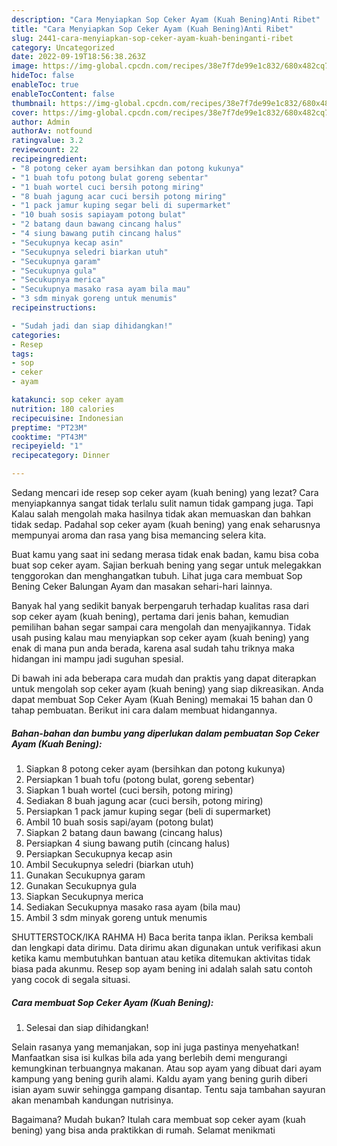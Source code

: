 ```yaml
---
description: "Cara Menyiapkan Sop Ceker Ayam (Kuah Bening)Anti Ribet"
title: "Cara Menyiapkan Sop Ceker Ayam (Kuah Bening)Anti Ribet"
slug: 2441-cara-menyiapkan-sop-ceker-ayam-kuah-beninganti-ribet
category: Uncategorized
date: 2022-09-19T18:56:38.263Z
image: https://img-global.cpcdn.com/recipes/38e7f7de99e1c832/680x482cq70/sop-ceker-ayam-kuah-bening-foto-resep-utama.jpg
hideToc: false
enableToc: true
enableTocContent: false
thumbnail: https://img-global.cpcdn.com/recipes/38e7f7de99e1c832/680x482cq70/sop-ceker-ayam-kuah-bening-foto-resep-utama.jpg
cover: https://img-global.cpcdn.com/recipes/38e7f7de99e1c832/680x482cq70/sop-ceker-ayam-kuah-bening-foto-resep-utama.jpg
author: Admin
authorAv: notfound
ratingvalue: 3.2
reviewcount: 22
recipeingredient:
- "8 potong ceker ayam bersihkan dan potong kukunya"
- "1 buah tofu potong bulat goreng sebentar"
- "1 buah wortel cuci bersih potong miring"
- "8 buah jagung acar cuci bersih potong miring"
- "1 pack jamur kuping segar beli di supermarket"
- "10 buah sosis sapiayam potong bulat"
- "2 batang daun bawang cincang halus"
- "4 siung bawang putih cincang halus"
- "Secukupnya kecap asin"
- "Secukupnya seledri biarkan utuh"
- "Secukupnya garam"
- "Secukupnya gula"
- "Secukupnya merica"
- "Secukupnya masako rasa ayam bila mau"
- "3 sdm minyak goreng untuk menumis"
recipeinstructions:

- "Sudah jadi dan siap dihidangkan!"
categories:
- Resep
tags:
- sop
- ceker
- ayam

katakunci: sop ceker ayam 
nutrition: 180 calories
recipecuisine: Indonesian
preptime: "PT23M"
cooktime: "PT43M"
recipeyield: "1"
recipecategory: Dinner

---
```



Sedang mencari ide resep sop ceker ayam (kuah bening) yang lezat? Cara menyiapkannya sangat tidak terlalu sulit namun tidak gampang juga. Tapi Kalau salah mengolah maka hasilnya tidak akan memuaskan dan bahkan tidak sedap. Padahal sop ceker ayam (kuah bening) yang enak seharusnya mempunyai aroma dan rasa yang bisa memancing selera kita.


Buat kamu yang saat ini sedang merasa tidak enak badan, kamu bisa coba buat sop ceker ayam. Sajian berkuah bening yang segar untuk melegakkan tenggorokan dan menghangatkan tubuh. Lihat juga cara membuat Sop Bening Ceker Balungan Ayam dan masakan sehari-hari lainnya.

Banyak hal yang sedikit banyak berpengaruh terhadap kualitas rasa dari sop ceker ayam (kuah bening), pertama dari jenis bahan, kemudian pemilihan bahan segar sampai cara mengolah dan menyajikannya. Tidak usah pusing kalau mau menyiapkan sop ceker ayam (kuah bening) yang enak di mana pun anda berada, karena asal sudah tahu triknya maka hidangan ini mampu jadi suguhan spesial.


Di bawah ini ada beberapa cara mudah dan praktis yang dapat diterapkan untuk mengolah sop ceker ayam (kuah bening) yang siap dikreasikan. Anda dapat membuat Sop Ceker Ayam (Kuah Bening) memakai 15 bahan dan 0 tahap pembuatan. Berikut ini cara dalam membuat hidangannya.

<!--inarticleads1-->

##### Bahan-bahan dan bumbu yang diperlukan dalam pembuatan Sop Ceker Ayam (Kuah Bening):

1. Siapkan 8 potong ceker ayam (bersihkan dan potong kukunya)
1. Persiapkan 1 buah tofu (potong bulat, goreng sebentar)
1. Siapkan 1 buah wortel (cuci bersih, potong miring)
1. Sediakan 8 buah jagung acar (cuci bersih, potong miring)
1. Persiapkan 1 pack jamur kuping segar (beli di supermarket)
1. Ambil 10 buah sosis sapi/ayam (potong bulat)
1. Siapkan 2 batang daun bawang (cincang halus)
1. Persiapkan 4 siung bawang putih (cincang halus)
1. Persiapkan Secukupnya kecap asin
1. Ambil Secukupnya seledri (biarkan utuh)
1. Gunakan Secukupnya garam
1. Gunakan Secukupnya gula
1. Siapkan Secukupnya merica
1. Sediakan Secukupnya masako rasa ayam (bila mau)
1. Ambil 3 sdm minyak goreng untuk menumis


SHUTTERSTOCK/IKA RAHMA H) Baca berita tanpa iklan. Periksa kembali dan lengkapi data dirimu. Data dirimu akan digunakan untuk verifikasi akun ketika kamu membutuhkan bantuan atau ketika ditemukan aktivitas tidak biasa pada akunmu. Resep sop ayam bening ini adalah salah satu contoh yang cocok di segala situasi. 

<!--inarticleads2-->

##### Cara membuat Sop Ceker Ayam (Kuah Bening):


1. Selesai dan siap dihidangkan!

Selain rasanya yang memanjakan, sop ini juga pastinya menyehatkan! Manfaatkan sisa isi kulkas bila ada yang berlebih demi mengurangi kemungkinan terbuangnya makanan. Atau sop ayam yang dibuat dari ayam kampung yang bening gurih alami. Kaldu ayam yang bening gurih diberi isian ayam suwir sehingga gampang disantap. Tentu saja tambahan sayuran akan menambah kandungan nutrisinya. 

Bagaimana? Mudah bukan? Itulah cara membuat sop ceker ayam (kuah bening) yang bisa anda praktikkan di rumah. Selamat menikmati
